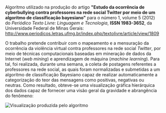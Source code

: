 Algoritmo utilizado na produção do artigo **"Estudo da ocorrência de cyberbullying contra professores na rede social Twitter por meio de um algoritmo de classificação bayesiano"** para o número 1, volume 5 (2012) do _Periódico Texto Livre: Linguagem e Tecnologia_, **ISSN 1983-3652**, da Universidade Federal de Minas Gerais: http://www.periodicos.letras.ufmg.br/index.php/textolivre/article/view/1809


O trabalho pretende contribuir com o mapeamento e a mensuração da ocorrência da violência virtual contra professores na rede social _Twitter_, por meio de técnicas computacionais baseadas em mineração de dados da Internet (_web mining_) e aprendizagem de máquina (_machine learning_). Para tal, foi realizada, durante uma semana, a coleta de postagens referentes a professores na rede social, as quais foram normalizadas e submetidas a um algoritmo de classificação Bayesiano capaz de realizar automaticamente a categorização do teor das mensagens como positivas, negativas ou neutras. Como resultado, obteve-se uma visualização gráfica hierárquica dos dados capaz de fornecer uma visão geral da gravidade e abrangência do fenômeno:

![Visualização produzida pelo algoritmo]('https://github.com/rafjaa/analisador-cyberbullying-twitter/blob/master/samples/exemplo_visualizacao.png?raw=true')

